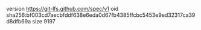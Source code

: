 version https://git-lfs.github.com/spec/v1
oid sha256:bf003cd7aecbfddf638e6eda0d67fb4385ffcbc5453e9ed32317ca39d8dfb69a
size 9197
